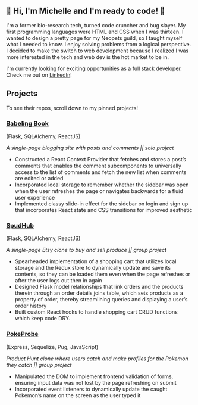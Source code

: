 ## 💎 Hi, I'm Michelle and I'm ready to code! 💎

I'm a former bio-research tech, turned code cruncher and bug slayer. My first programming languages were HTML and CSS when I was thirteen. I wanted to design a pretty page for my Neopets guild, so I taught myself what I needed to know. I enjoy solving problems from a logical perspective. I decided to make the switch to web development because I realized I was more interested in the tech and web dev is the hot market to be in.

I'm currently looking for exciting opportunities as a full stack developer. Check me out on [LinkedIn](https://www.linkedin.com/in/michelle-kontoff-149866132/)!

## Projects
To see their repos, scroll down to my pinned projects!

### [Babeling Book](https://babelingbook.herokuapp.com/)
(Flask, SQLAlchemy, ReactJS)

*A single-page blogging site with posts and comments || solo project*
- Constructed a React Context Provider that fetches and stores a post’s comments that enables the comment subcomponents to universally access to the list of comments and fetch the new list when comments are edited or added
- Incorporated local storage to remember whether the sidebar was open when the user refreshes the page or navigates backwards for a fluid user experience
- Implemented classy slide-in effect for the sidebar on login and sign up that incorporates React state and CSS transitions for improved aesthetic

### [SpudHub](https://spudhub.herokuapp.com/)
(Flask, SQLAlchemy, ReactJS)

*A single-page Etsy clone to buy and sell produce || group project*
- Spearheaded implementation of a shopping cart that utilizes local storage and the Redux store to dynamically update and save its contents, so they can be loaded them even when the page refreshes or after the user logs out then in again
- Designed Flask model relationships that link orders and the products therein through an order details joins table, which sets products as a property of order, thereby streamlining queries and displaying a user’s order history
- Built custom React hooks to handle shopping cart CRUD functions which keep code DRY.

### [PokeProbe](https://pokeprobe.herokuapp.com/)
(Express, Sequelize, Pug, JavaScript)

*Product Hunt clone where users catch and make profiles for the Pokemon they catch || group project*
- Manipulated the DOM to implement frontend validation of forms, ensuring input data was not lost by the page refreshing on submit
- Incorporated event listeners to dynamically update the caught Pokemon’s name on the screen as the user typed it



<!--
**michellekontoff/michellekontoff** is a ✨ _special_ ✨ repository because its `README.md` (this file) appears on your GitHub profile.

Here are some ideas to get you started:

- 🔭 I’m currently working on ...
- 🌱 I’m currently learning ...
- 👯 I’m looking to collaborate on ...
- 🤔 I’m looking for help with ...
- 💬 Ask me about ...
- 📫 How to reach me: ...
- 😄 Pronouns: ...
- ⚡ Fun fact: ...
-->
